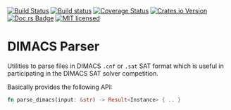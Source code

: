 [![Build Status](https://travis-ci.org/Robbepop/dimacs-parser.svg?branch=master)](https://travis-ci.org/Robbepop/dimacs-parser)
[![Build status](https://ci.appveyor.com/api/projects/status/9nl84slw5xw17hd9/branch/master?svg=true)](https://ci.appveyor.com/project/Robbepop/dimacs-parser/branch/master)
[![Coverage Status](https://coveralls.io/repos/github/Robbepop/dimacs-parser/badge.svg)](https://coveralls.io/github/Robbepop/dimacs-parser)
[![Crates.io Version](https://img.shields.io/crates/v/dimacs.svg)](https://crates.io/crates/dimacs)
[![Doc.rs Badge](https://docs.rs/dimacs/badge.svg)](https://docs.rs/dimacs)
[![MIT licensed](https://img.shields.io/badge/license-MIT-blue.svg)](./LICENSE)

DIMACS Parser
=============

Utilities to parse files in DIMACS `.cnf` or `.sat` SAT format which is useful in participating in the DIMACS SAT solver competition.

Basically provides the following API:

```rust
fn parse_dimacs(input: &str) -> Result<Instance> { .. }
```
